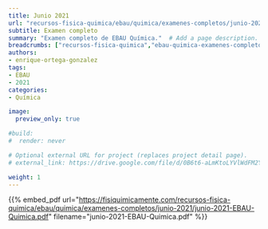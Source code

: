 ```yaml
---
title: Junio 2021
url: "recursos-fisica-quimica/ebau/quimica/examenes-completos/junio-2021"
subtitle: Examen completo
summary: "Examen completo de EBAU Química."  # Add a page description.
breadcrumbs: ["recursos-fisica-quimica","ebau-quimica-examenes-completos"]
authors:
- enrique-ortega-gonzalez
tags:
- EBAU
- 2021
categories:
- Química

image:
  preview_only: true

#build:
#  render: never

# Optional external URL for project (replaces project detail page).
# external_link: https://drive.google.com/file/d/0B6t6-aLmKtoLYVlWdFM2Ym5fV28/view

weight: 1
---
```


{{% embed_pdf url="https://fisiquimicamente.com/recursos-fisica-quimica/ebau/quimica/examenes-completos/junio-2021/junio-2021-EBAU-Quimica.pdf" filename="junio-2021-EBAU-Quimica.pdf" %}}